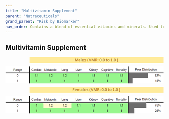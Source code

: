```yaml
---
title: "Multivitamin Supplement"
parent: "Nutraceuticals"
grand_parent: "Risk by Biomarker"
nav_order: Contains a blend of essential vitamins and minerals. Used to prevent or address nutritional deficiencies and support general health.
---
```



## Multivitamin Supplement




<div style="display: flex; flex-direction: column; gap: 10px;">

  <img src="/assets/images/vmrbiomarker_multivitamins_supplement__male.png" alt="Multivitamin Supplement VMR Male" style="margin-left: 15%">
  <img src="/assets/images/rr_multivitamins_supplement__male.png" alt="Multivitamin Supplement RR Male">

  <img src="/assets/images/vmrbiomarker_multivitamins_supplement__female.png" alt="Multivitamin Supplement VMR Female" style="margin-left: 15%; ">
  <img src="/assets/images/rr_multivitamins_supplement__female.png" alt="Multivitamin Supplement RR Female">

</div>




